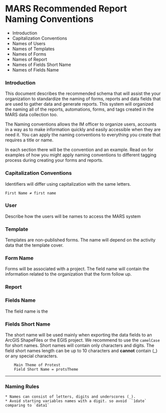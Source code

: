 # MARS Recommended Report Naming Conventions

- Introduction
- Capitalization Conventions
- Names of Users 
- Names of Templates 
- Names of Forms 
- Names of Report 
- Names of Fields Short Name
- Names of Fields Name


### Introduction
This document describes the recommended schema that will assist the your organization to standardize the naming of forms, reports and data fields that are used to gather data and generate reports. This system will organized the naming all of the reports, automations, forms, and tags created in the MARS data collection too. 

The Naming conventions allows the IM officer to organize users, accounts in a way as to make information quickly and easily accessible when they are need it. You can apply the naming conventions to everything you create that requires a title or name. 

In each section there will be the convention and an example. Read on for examples of how you might apply naming conventions to different tagging process during creating your forms and reports.

### Capitalization Conventions
Identifiers will differ using capitalization with the same letters. 

```
First Name ≠ first name 
```


### User
Describe  how the users will be names to access the MARS system 


### Template
Templates are non-published forms. The name will depend on the activity data that the template cover.

### Form Name
Forms will be associated with a project. The field name will contain the information related to the organization that the form follow up.

### Report


### Fields Name
The field name is the 

### Fields Short Name
The short name will be used mainly when exporting the data fields to an ArcGIS ShapeFiles or the EGIS project. We recommend to use the `camelCase` for short names. Short names will contain only characters and digits. The field short names length can be up to 10 characters and **cannot** contain (\_) or any special characters.  

``` 
	Main Theme of Protest
	Field Short Name = protsTheme
```

---


### Naming Rules
 
```
* Names can consist of letters, digits and underscores (_). 
* Avoid starting variables names with a digit. so avoid  `1date` comparing to `data1`
```
